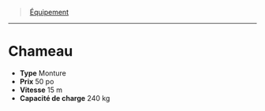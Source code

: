 ﻿---
!EquipmentItem
Type: Monture
Price: 50 po
WeightCapacity: 240 kg
Speed: 15 m
Id: equipment_hd.md#chameau
ParentLink: equipment_hd.md#Équipement
Name: Chameau
ParentName: Équipement
NameLevel: 1
Attributes:
  Name: Chameau
  Markdown: >+
    # <!--Name-->Chameau<!--/Name-->


    - **Type** <!--Type-->Monture<!--/Type-->

    - **Prix** <!--Price-->50 po<!--/Price-->

    - **Vitesse** <!--Speed-->15 m<!--/Speed-->

    - **Capacité de charge** <!--WeightCapacity-->240 kg<!--/WeightCapacity-->

  Type: Monture
  Price: 50 po
  Speed: 15 m
  WeightCapacity: 240 kg
AttributesDictionary: >+
  Name: Chameau

  Markdown: >+

    # <!--Name-->Chameau<!--/Name-->





    - **Type** <!--Type-->Monture<!--/Type-->



    - **Prix** <!--Price-->50 po<!--/Price-->



    - **Vitesse** <!--Speed-->15 m<!--/Speed-->



    - **Capacité de charge** <!--WeightCapacity-->240 kg<!--/WeightCapacity-->



  Type: Monture

  Price: 50 po

  Speed: 15 m

  WeightCapacity: 240 kg

---
> [Équipement](hd_equipment.md)

---

# Chameau

- **Type** Monture
- **Prix** 50 po
- **Vitesse** 15 m
- **Capacité de charge** 240 kg

